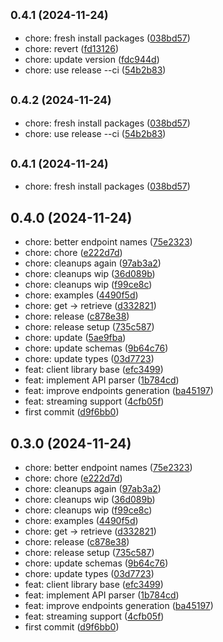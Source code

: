 

## <small>0.4.1 (2024-11-24)</small>

* chore: fresh install packages ([038bd57](https://github.com/trycortexai/cortex-node/commit/038bd57))
* chore: revert ([fd13126](https://github.com/trycortexai/cortex-node/commit/fd13126))
* chore: update version ([fdc944d](https://github.com/trycortexai/cortex-node/commit/fdc944d))
* chore: use release --ci ([54b2b83](https://github.com/trycortexai/cortex-node/commit/54b2b83))

## <small>0.4.2 (2024-11-24)</small>

* chore: fresh install packages ([038bd57](https://github.com/trycortexai/cortex-node/commit/038bd57))
* chore: use release --ci ([54b2b83](https://github.com/trycortexai/cortex-node/commit/54b2b83))

## <small>0.4.1 (2024-11-24)</small>

* chore: fresh install packages ([038bd57](https://github.com/trycortexai/cortex-node/commit/038bd57))

## 0.4.0 (2024-11-24)

* chore: better endpoint names ([75e2323](https://github.com/trycortexai/cortex-node/commit/75e2323))
* chore: chore ([e222d7d](https://github.com/trycortexai/cortex-node/commit/e222d7d))
* chore: cleanups again ([97ab3a2](https://github.com/trycortexai/cortex-node/commit/97ab3a2))
* chore: cleanups wip ([36d089b](https://github.com/trycortexai/cortex-node/commit/36d089b))
* chore: cleanups wip ([f99ce8c](https://github.com/trycortexai/cortex-node/commit/f99ce8c))
* chore: examples ([4490f5d](https://github.com/trycortexai/cortex-node/commit/4490f5d))
* chore: get -> retrieve ([d332821](https://github.com/trycortexai/cortex-node/commit/d332821))
* chore: release ([c878e38](https://github.com/trycortexai/cortex-node/commit/c878e38))
* chore: release setup ([735c587](https://github.com/trycortexai/cortex-node/commit/735c587))
* chore: update ([5ae9fba](https://github.com/trycortexai/cortex-node/commit/5ae9fba))
* chore: update schemas ([9b64c76](https://github.com/trycortexai/cortex-node/commit/9b64c76))
* chore: update types ([03d7723](https://github.com/trycortexai/cortex-node/commit/03d7723))
* feat: client library base ([efc3499](https://github.com/trycortexai/cortex-node/commit/efc3499))
* feat: implement API parser ([1b784cd](https://github.com/trycortexai/cortex-node/commit/1b784cd))
* feat: improve endpoints generation ([ba45197](https://github.com/trycortexai/cortex-node/commit/ba45197))
* feat: streaming support ([4cfb05f](https://github.com/trycortexai/cortex-node/commit/4cfb05f))
* first commit ([d9f6bb0](https://github.com/trycortexai/cortex-node/commit/d9f6bb0))

## 0.3.0 (2024-11-24)

* chore: better endpoint names ([75e2323](https://github.com/trycortexai/cortex-node/commit/75e2323))
* chore: chore ([e222d7d](https://github.com/trycortexai/cortex-node/commit/e222d7d))
* chore: cleanups again ([97ab3a2](https://github.com/trycortexai/cortex-node/commit/97ab3a2))
* chore: cleanups wip ([36d089b](https://github.com/trycortexai/cortex-node/commit/36d089b))
* chore: cleanups wip ([f99ce8c](https://github.com/trycortexai/cortex-node/commit/f99ce8c))
* chore: examples ([4490f5d](https://github.com/trycortexai/cortex-node/commit/4490f5d))
* chore: get -> retrieve ([d332821](https://github.com/trycortexai/cortex-node/commit/d332821))
* chore: release ([c878e38](https://github.com/trycortexai/cortex-node/commit/c878e38))
* chore: release setup ([735c587](https://github.com/trycortexai/cortex-node/commit/735c587))
* chore: update schemas ([9b64c76](https://github.com/trycortexai/cortex-node/commit/9b64c76))
* chore: update types ([03d7723](https://github.com/trycortexai/cortex-node/commit/03d7723))
* feat: client library base ([efc3499](https://github.com/trycortexai/cortex-node/commit/efc3499))
* feat: implement API parser ([1b784cd](https://github.com/trycortexai/cortex-node/commit/1b784cd))
* feat: improve endpoints generation ([ba45197](https://github.com/trycortexai/cortex-node/commit/ba45197))
* feat: streaming support ([4cfb05f](https://github.com/trycortexai/cortex-node/commit/4cfb05f))
* first commit ([d9f6bb0](https://github.com/trycortexai/cortex-node/commit/d9f6bb0))

